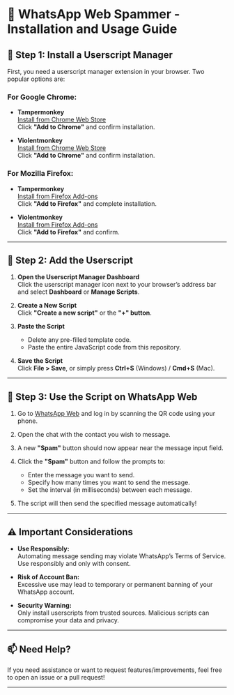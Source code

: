 # 📜 WhatsApp Web Spammer - Installation and Usage Guide

## 🧩 Step 1: Install a Userscript Manager

First, you need a userscript manager extension in your browser. Two popular options are:

### For Google Chrome:
- **Tampermonkey**  
  [Install from Chrome Web Store](https://chrome.google.com/webstore/detail/dhdgffkkebhmkfjojejmpbldmpobfkfo)  
  Click **"Add to Chrome"** and confirm installation.

- **Violentmonkey**  
  [Install from Chrome Web Store](https://chrome.google.com/webstore/detail/violentmonkey/jinjaccalgkegednnccohejagnlnfdag)  
  Click **"Add to Chrome"** and confirm installation.

### For Mozilla Firefox:
- **Tampermonkey**  
  [Install from Firefox Add-ons](https://addons.mozilla.org/firefox/addon/tampermonkey/)  
  Click **"Add to Firefox"** and complete installation.

- **Violentmonkey**  
  [Install from Firefox Add-ons](https://addons.mozilla.org/firefox/addon/violentmonkey/)  
  Click **"Add to Firefox"** and confirm.

---

## 📜 Step 2: Add the Userscript

1. **Open the Userscript Manager Dashboard**  
   Click the userscript manager icon next to your browser’s address bar and select **Dashboard** or **Manage Scripts**.

2. **Create a New Script**  
   Click **"Create a new script"** or the **"+" button**.

3. **Paste the Script**  
   - Delete any pre-filled template code.  
   - Paste the entire JavaScript code from this repository.

4. **Save the Script**  
   Click **File > Save**, or simply press **Ctrl+S** (Windows) / **Cmd+S** (Mac).

---

## 💬 Step 3: Use the Script on WhatsApp Web

1. Go to [WhatsApp Web](https://web.whatsapp.com/) and log in by scanning the QR code using your phone.

2. Open the chat with the contact you wish to message.

3. A new **"Spam"** button should now appear near the message input field.

4. Click the **"Spam"** button and follow the prompts to:
   - Enter the message you want to send.
   - Specify how many times you want to send the message.
   - Set the interval (in milliseconds) between each message.

5. The script will then send the specified message automatically!

---

## ⚠️ Important Considerations

- **Use Responsibly:**  
  Automating message sending may violate WhatsApp’s Terms of Service. Use responsibly and only with consent.

- **Risk of Account Ban:**  
  Excessive use may lead to temporary or permanent banning of your WhatsApp account.

- **Security Warning:**  
  Only install userscripts from trusted sources. Malicious scripts can compromise your data and privacy.

---

## 📫 Need Help?

If you need assistance or want to request features/improvements, feel free to open an issue or a pull request!

---
